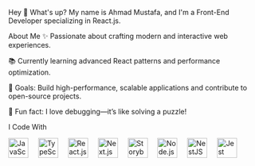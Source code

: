 
Hey 👋 What's up?
My name is Ahmad Mustafa, and I'm a Front-End Developer specializing in React.js.

About Me
✨ Passionate about crafting modern and interactive web experiences.

📚 Currently learning advanced React patterns and performance optimization.

🎯 Goals: Build high-performance, scalable applications and contribute to open-source projects.

🎲 Fun fact: I love debugging—it’s like solving a puzzle!


I Code With
<div align="left"> <img src="https://cdn.jsdelivr.net/gh/devicons/devicon/icons/javascript/javascript-original.svg" height="40" alt="JavaScript" /> <img width="12" /> <img src="https://cdn.jsdelivr.net/gh/devicons/devicon/icons/typescript/typescript-original.svg" height="40" alt="TypeScript" /> <img width="12" /> <img src="https://cdn.jsdelivr.net/gh/devicons/devicon/icons/react/react-original.svg" height="40" alt="React.js" /> <img width="12" /> <img src="https://cdn.jsdelivr.net/gh/devicons/devicon/icons/nextjs/nextjs-original.svg" height="40" alt="Next.js" /> <img width="12" /> <img src="https://cdn.jsdelivr.net/gh/devicons/devicon/icons/storybook/storybook-original.svg" height="40" alt="Storybook" /> <img width="12" /> <img src="https://cdn.jsdelivr.net/gh/devicons/devicon/icons/nodejs/nodejs-original.svg" height="40" alt="Node.js" /> <img width="12" /> <img src="https://cdn.jsdelivr.net/gh/devicons/devicon/icons/nestjs/nestjs-original.svg" height="40" alt="NestJS" /> <img width="12" /> <img src="https://cdn.jsdelivr.net/gh/devicons/devicon/icons/jest/jest-plain.svg" height="40" alt="Jest" /> </div>
